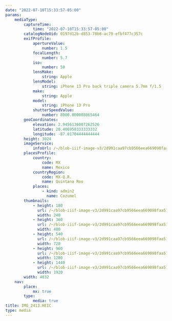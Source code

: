 ```yaml
---
date: "2022-07-10T15:33:57-05:00"
params:
    mediaType:
        captureTime:
            time: "2022-07-10T15:33:57-05:00"
        catalogNodeUid: 0197d12b-d853-78b8-ac79-efbf477c357c
        exifProfile:
            apertureValue:
                number: 1.5
            focalLength:
                number: 5.7
            iso:
                number: 50
            lensMake:
                string: Apple
            lensModel:
                string: iPhone 13 Pro back triple camera 5.7mm f/1.5
            make:
                string: Apple
            model:
                string: iPhone 13 Pro
            shutterSpeedValue:
                number: 8000.000008065464
        geoCoordinates:
            elevation: 2.9456136007262526
            latitude: 20.406958333333332
            longitude: -87.01704444444444
        height: 3024
        imageService:
            infoUrl: /~/blob-iiif-image-v3/2d991caa97cb9566eea669098faa5155acd61f51c5fa5359f9c8d2dd9d066302/info.json
        placesProfile:
            country:
                code: MX
                name: Mexico
            countryRegion:
                code: MX-Q.R.
                name: Quintana Roo
            places:
                - kind: admin2
                  name: Cozumel
        thumbnails:
            - height: 180
              url: /~/blob-iiif-image-v3/2d991caa97cb9566eea669098faa5155acd61f51c5fa5359f9c8d2dd9d066302/full/240%2C180/0/default.jpg
              width: 240
            - height: 360
              url: /~/blob-iiif-image-v3/2d991caa97cb9566eea669098faa5155acd61f51c5fa5359f9c8d2dd9d066302/full/480%2C360/0/default.jpg
              width: 480
            - height: 540
              url: /~/blob-iiif-image-v3/2d991caa97cb9566eea669098faa5155acd61f51c5fa5359f9c8d2dd9d066302/full/720%2C540/0/default.jpg
              width: 720
            - height: 960
              url: /~/blob-iiif-image-v3/2d991caa97cb9566eea669098faa5155acd61f51c5fa5359f9c8d2dd9d066302/full/1280%2C960/0/default.jpg
              width: 1280
            - height: 1440
              url: /~/blob-iiif-image-v3/2d991caa97cb9566eea669098faa5155acd61f51c5fa5359f9c8d2dd9d066302/full/1920%2C1440/0/default.jpg
              width: 1920
        width: 4032
    nav:
        place:
            mx: true
        type:
            media: true
title: IMG_2413.HEIC
type: media
---
```

